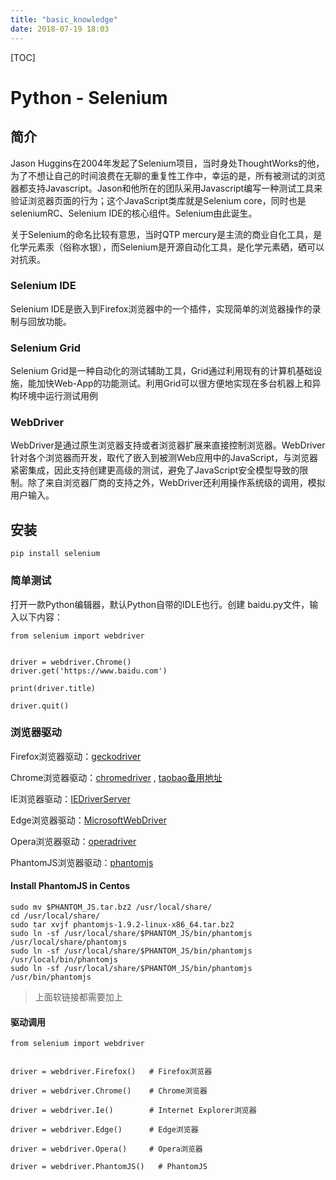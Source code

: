 ```yaml
---
title: "basic_knowledge"
date: 2018-07-19 18:03
---
```


[TOC]



# Python - Selenium



## 简介

Jason Huggins在2004年发起了Selenium项目，当时身处ThoughtWorks的他，为了不想让自己的时间浪费在无聊的重复性工作中，幸运的是，所有被测试的浏览器都支持Javascript。Jason和他所在的团队采用Javascript编写一种测试工具来验证浏览器页面的行为；这个JavaScript类库就是Selenium core，同时也是seleniumRC、Selenium IDE的核心组件。Selenium由此诞生。

关于Selenium的命名比较有意思，当时QTP mercury是主流的商业自化工具，是化学元素汞（俗称水银），而Selenium是开源自动化工具，是化学元素硒，硒可以对抗汞。



### Selenium IDE

Selenium IDE是嵌入到Firefox浏览器中的一个插件，实现简单的浏览器操作的录制与回放功能。

### Selenium Grid

Selenium Grid是一种自动化的测试辅助工具，Grid通过利用现有的计算机基础设施，能加快Web-App的功能测试。利用Grid可以很方便地实现在多台机器上和异构环境中运行测试用例

### WebDriver
WebDriver是通过原生浏览器支持或者浏览器扩展来直接控制浏览器。WebDriver针对各个浏览器而开发，取代了嵌入到被测Web应用中的JavaScript，与浏览器紧密集成，因此支持创建更高级的测试，避免了JavaScript安全模型导致的限制。除了来自浏览器厂商的支持之外，WebDriver还利用操作系统级的调用，模拟用户输入。







## 安装

`pip install selenium`



### 简单测试

打开一款Python编辑器，默认Python自带的IDLE也行。创建 baidu.py文件，输入以下内容：

```
from selenium import webdriver


driver = webdriver.Chrome()
driver.get('https://www.baidu.com')

print(driver.title)

driver.quit()
```

 

### 浏览器驱动

Firefox浏览器驱动：[geckodriver](https://github.com/mozilla/geckodriver/releases)

Chrome浏览器驱动：[chromedriver](https://sites.google.com/a/chromium.org/chromedriver/home) , [taobao备用地址](https://npm.taobao.org/mirrors/chromedriver)

IE浏览器驱动：[IEDriverServer](http://selenium-release.storage.googleapis.com/index.html)

Edge浏览器驱动：[MicrosoftWebDriver](https://developer.microsoft.com/en-us/microsoft-edge/tools/webdriver)

Opera浏览器驱动：[operadriver](https://github.com/operasoftware/operachromiumdriver/releases)

PhantomJS浏览器驱动：[phantomjs](http://phantomjs.org/)



#### Install PhantomJS in Centos

```
sudo mv $PHANTOM_JS.tar.bz2 /usr/local/share/
cd /usr/local/share/
sudo tar xvjf phantomjs-1.9.2-linux-x86_64.tar.bz2
sudo ln -sf /usr/local/share/$PHANTOM_JS/bin/phantomjs /usr/local/share/phantomjs
sudo ln -sf /usr/local/share/$PHANTOM_JS/bin/phantomjs /usr/local/bin/phantomjs
sudo ln -sf /usr/local/share/$PHANTOM_JS/bin/phantomjs /usr/bin/phantomjs
```

> 上面软链接都需要加上



#### 驱动调用

```
from selenium import webdriver


driver = webdriver.Firefox()   # Firefox浏览器

driver = webdriver.Chrome()    # Chrome浏览器

driver = webdriver.Ie()        # Internet Explorer浏览器

driver = webdriver.Edge()      # Edge浏览器

driver = webdriver.Opera()     # Opera浏览器

driver = webdriver.PhantomJS()   # PhantomJS
```

